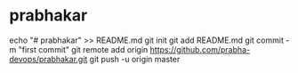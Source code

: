 # prabhakar
echo "# prabhakar" >> README.md
git init
git add README.md
git commit -m "first commit"
git remote add origin https://github.com/prabha-devops/prabhakar.git
git push -u origin master
